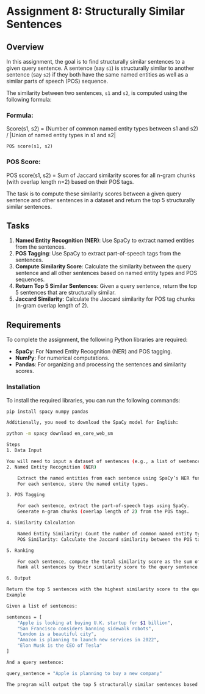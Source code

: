 # Assignment 8: Structurally Similar Sentences

## Overview

In this assignment, the goal is to find structurally similar sentences to a given query sentence. A sentence (say `s1`) is structurally similar to another sentence (say `s2`) if they both have the same named entities as well as a similar parts of speech (POS) sequence.

The similarity between two sentences, `s1` and `s2`, is computed using the following formula:

### Formula:
Score(s1, s2) = (Number of common named entity types between s1 and s2) / |Union of named entity types in s1 and s2|

    POS score(s1, s2)


### POS Score:

POS score(s1, s2) = Sum of Jaccard similarity scores for all n-gram chunks (with overlap length n=2) based on their POS tags.


The task is to compute these similarity scores between a given query sentence and other sentences in a dataset and return the top 5 structurally similar sentences.

## Tasks

1. **Named Entity Recognition (NER)**: Use SpaCy to extract named entities from the sentences.
2. **POS Tagging**: Use SpaCy to extract part-of-speech tags from the sentences.
3. **Compute Similarity Score**: Calculate the similarity between the query sentence and all other sentences based on named entity types and POS sequences.
4. **Return Top 5 Similar Sentences**: Given a query sentence, return the top 5 sentences that are structurally similar.
5. **Jaccard Similarity**: Calculate the Jaccard similarity for POS tag chunks (n-gram overlap length of 2).

## Requirements

To complete the assignment, the following Python libraries are required:

- **SpaCy**: For Named Entity Recognition (NER) and POS tagging.
- **NumPy**: For numerical computations.
- **Pandas**: For organizing and processing the sentences and similarity scores.

### Installation

To install the required libraries, you can run the following commands:

```bash
pip install spacy numpy pandas

Additionally, you need to download the SpaCy model for English:

python -m spacy download en_core_web_sm

Steps
1. Data Input

You will need to input a dataset of sentences (e.g., a list of sentences) along with a query sentence. The input sentences will be compared with the query sentence based on their structural similarity.
2. Named Entity Recognition (NER)

    Extract the named entities from each sentence using SpaCy’s NER functionality.
    For each sentence, store the named entity types.

3. POS Tagging

    For each sentence, extract the part-of-speech tags using SpaCy.
    Generate n-gram chunks (overlap length of 2) from the POS tags.

4. Similarity Calculation

    Named Entity Similarity: Count the number of common named entity types between the query sentence and each candidate sentence. Normalize it by the union of named entity types.
    POS Similarity: Calculate the Jaccard similarity between the POS tag chunks of the query sentence and each candidate sentence.

5. Ranking

    For each sentence, compute the total similarity score as the sum of the named entity similarity and the POS similarity.
    Rank all sentences by their similarity score to the query sentence.

6. Output

Return the top 5 sentences with the highest similarity score to the query sentence.
Example

Given a list of sentences:

sentences = [
    "Apple is looking at buying U.K. startup for $1 billion",
    "San Francisco considers banning sidewalk robots",
    "London is a beautiful city",
    "Amazon is planning to launch new services in 2022",
    "Elon Musk is the CEO of Tesla"
]

And a query sentence:

query_sentence = "Apple is planning to buy a new company"

The program will output the top 5 structurally similar sentences based on named entity recognition and POS similarity.
